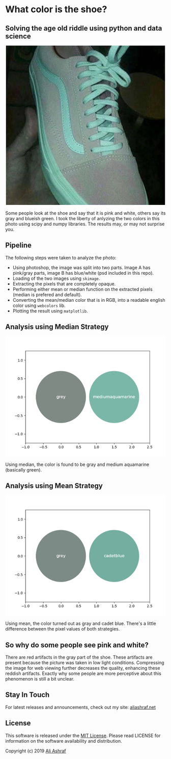 # What color is the shoe?

## Solving the age old riddle using python and data science

<p align="center">
  <img src="shoe.jpg" width="500" alt="What color is the shoe?" />
</p>

Some people look at the shoe and say that it is pink and white, others say its gray and blueish green. I took the liberty of anlyzing the two colors in this photo using scipy and numpy libraries. The results may, or may not surprise you.

## Pipeline

The following steps were taken to analyze the photo:

- Using photoshop, the image was split into two parts. Image A has pink/gray parts, image B has blue/white (psd included in this repo).
- Loading of the two images using `skimage`.
- Extracting the pixels that are completely opaque.
- Performing either mean or median function on the extracted pixels (median is prefered and default).
- Converting the mean/median color that is in RGB, into a readable english color using `webcolors` lib.
- Plotting the result using `matplotlib`.

## Analysis using Median Strategy

![Gray and Green Shoe](result-median.png)

Using median, the color is found to be gray and medium aquamarine (basically green).

## Analysis using Mean Strategy

![Gray and Blue Shoe](result-mean.png)

Using mean, the color turned out as gray and cadet blue. There's a little difference between the pixel values of both strategies.

## So why do some people see pink and white?

There are red artifacts in the gray part of the shoe. These artifacts are present because the picture was taken in low light conditions. Compressing the image for web viewing further decreases the quality, enhancing these reddish artifacts. Exactly why some people are more perceptive about this phenomenon is still a bit unclear.

## Stay In Touch

For latest releases and announcements, check out my site: [aliashraf.net](http://aliashraf.net)

## License

This software is released under the [MIT License](LICENSE). Please read LICENSE for information on the
software availability and distribution.

Copyright (c) 2019 [Ali Ashraf](http://aliashraf.net)